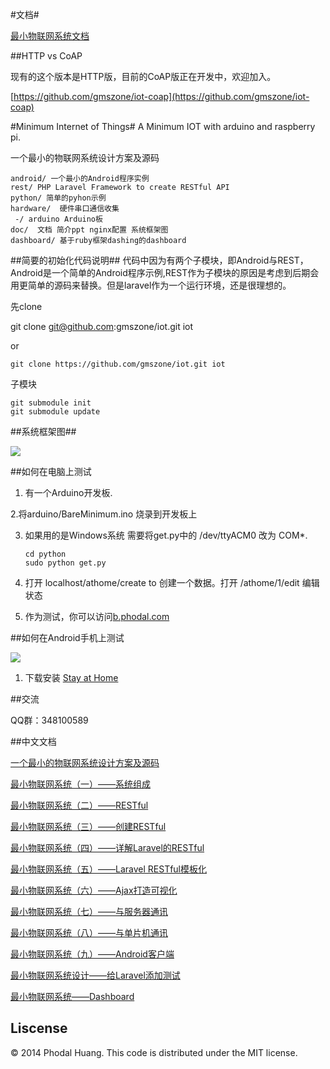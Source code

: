 #文档#


[最小物联网系统文档](https://github.com/gmszone/iot-doc)

##HTTP vs CoAP

现有的这个版本是HTTP版，目前的CoAP版正在开发中，欢迎加入。

[https://github.com/gmszone/iot-coap](https://github.com/gmszone/iot-coap)

#Minimum Internet of Things#
A Minimum IOT with arduino and raspberry pi.

一个最小的物联网系统设计方案及源码

    android/ 一个最小的Android程序实例
    rest/ PHP Laravel Framework to create RESTful API
    python/ 简单的pyhon示例
    hardware/  硬件串口通信收集
	 -/ arduino Arduino板
    doc/  文档 简介ppt nginx配置 系统框架图
    dashboard/ 基于ruby框架dashing的dashboard

##简要的初始化代码说明##
代码中因为有两个子模块，即Android与REST，Android是一个简单的Android程序示例,REST作为子模块的原因是考虑到后期会用更简单的源码来替换。但是laravel作为一个运行环境，还是很理想的。

先clone

   git clone git@github.com:gmszone/iot.git iot

or 

    git clone https://github.com/gmszone/iot.git iot


子模块

    git submodule init
    git submodule update

##系统框架图##

![](https://raw.github.com/gmszone/iot/master/doc/dot/struct.jpg)

##如何在电脑上测试

 1. 有一个Arduino开发板.

 2.将arduino/BareMinimum.ino 烧录到开发板上


 3. 如果用的是Windows系统 需要将get.py中的 /dev/ttyACM0 改为 COM*.

        cd python
        sudo python get.py

 4. 打开 localhost/athome/create to 创建一个数据。打开 /athome/1/edit 编辑状态

 5. 作为测试，你可以访问[b.phodal.com][1]

##如何在Android手机上测试

![](https://raw.github.com/gmszone/iot/master/doc/images/android.png)

  1. 下载安装 [Stay at Home][13]

##交流

QQ群：348100589

##中文文档

[一个最小的物联网系统设计方案及源码][2]

[最小物联网系统（一）——系统组成][4]

[最小物联网系统（二）——RESTful][5]

[最小物联网系统（三）——创建RESTful][6]

[最小物联网系统（四）——详解Laravel的RESTful][7]

[最小物联网系统（五）——Laravel RESTful模板化][8]

[最小物联网系统（六）——Ajax打造可视化][9]

[最小物联网系统（七）——与服务器通讯][10]

[最小物联网系统（八）——与单片机通讯][11]

[最小物联网系统（九）——Android客户端][12]

[最小物联网系统设计——给Laravel添加测试][15]

[最小物联网系统——Dashboard][16]

## Liscense

© 2014 Phodal Huang. This code is distributed under the MIT license.

[1]:http://b.phodal.com
[2]:http://www.phodal.com/blog/bare-minimum-iot
[3]:https://github.com/gmszone/iot/wiki
[4]:http://www.phodal.com/blog/bare-minimum-iot-system-structure/
[5]:http://www.phodal.com/blog/bare-minimum-iot-system-restful/
[6]:http://www.phodal.com/blog/bare-minimum-iot-system-create-restful/
[7]:http://www.phodal.com/blog/bare-minimum-iot-system-about-restful/
[8]:http://www.phodal.com/blog/bare-minimum-iot-system-restful-template/
[9]:http://www.phodal.com/blog/bare-minimum-iot-system-ajax/
[10]:http://www.phodal.com/blog/bare-minimum-iot-system-date-commucation/
[11]:http://www.phodal.com/blog/bare-minimum-iot-system-mcu-commucation/
[12]:http://www.phodal.com/blog/bare-minimum-iot-system-android-example/
[13]:https://github.com/gmszone/Home-Anywhere/raw/master/app/build/apk/app-debug-unaligned.apk
[14]:http://bbs.phodal.com
[15]:http://www.phodal.com/blog/bare-minimum-iot-system-add-test-for-laravel/
[16]:http://www.phodal.com/blog/bare-minimum-iot-system-dashboard-framework-dashing/
